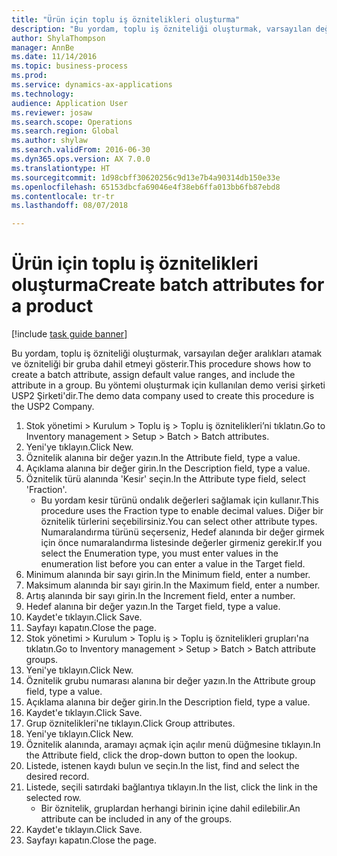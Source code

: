 ```yaml
--- 
title: "Ürün için toplu iş öznitelikleri oluşturma"
description: "Bu yordam, toplu iş özniteliği oluşturmak, varsayılan değer aralıkları atamak ve özniteliği bir gruba dahil etmeyi gösterir."
author: ShylaThompson
manager: AnnBe
ms.date: 11/14/2016
ms.topic: business-process
ms.prod: 
ms.service: dynamics-ax-applications
ms.technology: 
audience: Application User
ms.reviewer: josaw
ms.search.scope: Operations
ms.search.region: Global
ms.author: shylaw
ms.search.validFrom: 2016-06-30
ms.dyn365.ops.version: AX 7.0.0
ms.translationtype: HT
ms.sourcegitcommit: 1d98cbff30620256c9d13e7b4a90314db150e33e
ms.openlocfilehash: 65153dbcfa69046e4f38eb6ffa013bb6fb87ebd8
ms.contentlocale: tr-tr
ms.lasthandoff: 08/07/2018

---
```

# <a name="create-batch-attributes-for-a-product"></a><span data-ttu-id="86a42-103">Ürün için toplu iş öznitelikleri oluşturma</span><span class="sxs-lookup"><span data-stu-id="86a42-103">Create batch attributes for a product</span></span>

[!include [task guide banner](../../includes/task-guide-banner.md)]

<span data-ttu-id="86a42-104">Bu yordam, toplu iş özniteliği oluşturmak, varsayılan değer aralıkları atamak ve özniteliği bir gruba dahil etmeyi gösterir.</span><span class="sxs-lookup"><span data-stu-id="86a42-104">This procedure shows how to create a batch attribute, assign default value ranges, and include the attribute in a group.</span></span> <span data-ttu-id="86a42-105">Bu yöntemi oluşturmak için kullanılan demo verisi şirketi USP2 Şirketi'dir.</span><span class="sxs-lookup"><span data-stu-id="86a42-105">The demo data company used to create this procedure is the USP2 Company.</span></span>

1. <span data-ttu-id="86a42-106">Stok yönetimi > Kurulum > Toplu iş > Toplu iş öznitelikleri’ni tıklatın.</span><span class="sxs-lookup"><span data-stu-id="86a42-106">Go to Inventory management > Setup > Batch > Batch attributes.</span></span>
2. <span data-ttu-id="86a42-107">Yeni'ye tıklayın.</span><span class="sxs-lookup"><span data-stu-id="86a42-107">Click New.</span></span>
3. <span data-ttu-id="86a42-108">Öznitelik alanına bir değer yazın.</span><span class="sxs-lookup"><span data-stu-id="86a42-108">In the Attribute field, type a value.</span></span>
4. <span data-ttu-id="86a42-109">Açıklama alanına bir değer girin.</span><span class="sxs-lookup"><span data-stu-id="86a42-109">In the Description field, type a value.</span></span>
5. <span data-ttu-id="86a42-110">Öznitelik türü alanında 'Kesir' seçin.</span><span class="sxs-lookup"><span data-stu-id="86a42-110">In the Attribute type field, select 'Fraction'.</span></span>
    * <span data-ttu-id="86a42-111">Bu yordam kesir türünü ondalık değerleri sağlamak için kullanır.</span><span class="sxs-lookup"><span data-stu-id="86a42-111">This procedure uses the Fraction type to enable decimal values.</span></span> <span data-ttu-id="86a42-112">Diğer bir öznitelik türlerini seçebilirsiniz.</span><span class="sxs-lookup"><span data-stu-id="86a42-112">You can select other attribute types.</span></span> <span data-ttu-id="86a42-113">Numaralandırma türünü seçerseniz, Hedef alanında bir değer girmek için önce numaralandırma listesinde değerler girmeniz gerekir.</span><span class="sxs-lookup"><span data-stu-id="86a42-113">If you select the Enumeration type, you must enter values in the enumeration list before you can enter a value in the Target field.</span></span>  
6. <span data-ttu-id="86a42-114">Minimum alanında bir sayı girin.</span><span class="sxs-lookup"><span data-stu-id="86a42-114">In the Minimum field, enter a number.</span></span>
7. <span data-ttu-id="86a42-115">Maksimum alanında bir sayı girin.</span><span class="sxs-lookup"><span data-stu-id="86a42-115">In the Maximum field, enter a number.</span></span>
8. <span data-ttu-id="86a42-116">Artış alanında bir sayı girin.</span><span class="sxs-lookup"><span data-stu-id="86a42-116">In the Increment field, enter a number.</span></span>
9. <span data-ttu-id="86a42-117">Hedef alanına bir değer yazın.</span><span class="sxs-lookup"><span data-stu-id="86a42-117">In the Target field, type a value.</span></span>
10. <span data-ttu-id="86a42-118">Kaydet'e tıklayın.</span><span class="sxs-lookup"><span data-stu-id="86a42-118">Click Save.</span></span>
11. <span data-ttu-id="86a42-119">Sayfayı kapatın.</span><span class="sxs-lookup"><span data-stu-id="86a42-119">Close the page.</span></span>
12. <span data-ttu-id="86a42-120">Stok yönetimi > Kurulum > Toplu iş > Toplu iş öznitelikleri grupları'na tıklatın.</span><span class="sxs-lookup"><span data-stu-id="86a42-120">Go to Inventory management > Setup > Batch > Batch attribute groups.</span></span>
13. <span data-ttu-id="86a42-121">Yeni'ye tıklayın.</span><span class="sxs-lookup"><span data-stu-id="86a42-121">Click New.</span></span>
14. <span data-ttu-id="86a42-122">Öznitelik grubu numarası alanına bir değer yazın.</span><span class="sxs-lookup"><span data-stu-id="86a42-122">In the Attribute group field, type a value.</span></span>
15. <span data-ttu-id="86a42-123">Açıklama alanına bir değer girin.</span><span class="sxs-lookup"><span data-stu-id="86a42-123">In the Description field, type a value.</span></span>
16. <span data-ttu-id="86a42-124">Kaydet'e tıklayın.</span><span class="sxs-lookup"><span data-stu-id="86a42-124">Click Save.</span></span>
17. <span data-ttu-id="86a42-125">Grup öznitelikleri'ne tıklayın.</span><span class="sxs-lookup"><span data-stu-id="86a42-125">Click Group attributes.</span></span>
18. <span data-ttu-id="86a42-126">Yeni'ye tıklayın.</span><span class="sxs-lookup"><span data-stu-id="86a42-126">Click New.</span></span>
19. <span data-ttu-id="86a42-127">Öznitelik alanında, aramayı açmak için açılır menü düğmesine tıklayın.</span><span class="sxs-lookup"><span data-stu-id="86a42-127">In the Attribute field, click the drop-down button to open the lookup.</span></span>
20. <span data-ttu-id="86a42-128">Listede, istenen kaydı bulun ve seçin.</span><span class="sxs-lookup"><span data-stu-id="86a42-128">In the list, find and select the desired record.</span></span>
21. <span data-ttu-id="86a42-129">Listede, seçili satırdaki bağlantıya tıklayın.</span><span class="sxs-lookup"><span data-stu-id="86a42-129">In the list, click the link in the selected row.</span></span>
    * <span data-ttu-id="86a42-130">Bir öznitelik, gruplardan herhangi birinin içine dahil edilebilir.</span><span class="sxs-lookup"><span data-stu-id="86a42-130">An attribute can be included in any of the groups.</span></span>  
22. <span data-ttu-id="86a42-131">Kaydet'e tıklayın.</span><span class="sxs-lookup"><span data-stu-id="86a42-131">Click Save.</span></span>
23. <span data-ttu-id="86a42-132">Sayfayı kapatın.</span><span class="sxs-lookup"><span data-stu-id="86a42-132">Close the page.</span></span>


